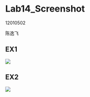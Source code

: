 # Lab14_Screenshot

12010502

陈逸飞

## EX1

![](/Users/ericchen/Desktop/cppLab/Lab14/Ex1.jpg)

## EX2

![](/Users/ericchen/Desktop/cppLab/Lab14/Ex2.jpg)
